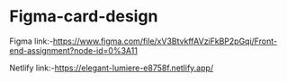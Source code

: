 # Figma-card-design

Figma link:-https://www.figma.com/file/xV3BtvkffAVziFkBP2pGqi/Front-end-assignment?node-id=0%3A11

Netlify link:-https://elegant-lumiere-e8758f.netlify.app/
